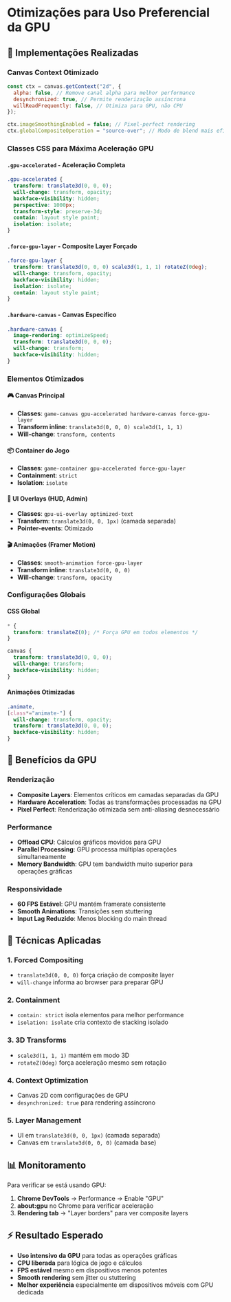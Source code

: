 # Otimizações para Uso Preferencial da GPU

## 🚀 Implementações Realizadas

### Canvas Context Otimizado

```javascript
const ctx = canvas.getContext("2d", {
  alpha: false, // Remove canal alpha para melhor performance
  desynchronized: true, // Permite renderização assíncrona
  willReadFrequently: false, // Otimiza para GPU, não CPU
});

ctx.imageSmoothingEnabled = false; // Pixel-perfect rendering
ctx.globalCompositeOperation = "source-over"; // Modo de blend mais eficiente
```

### Classes CSS para Máxima Aceleração GPU

#### `.gpu-accelerated` - Aceleração Completa

```css
.gpu-accelerated {
  transform: translate3d(0, 0, 0);
  will-change: transform, opacity;
  backface-visibility: hidden;
  perspective: 1000px;
  transform-style: preserve-3d;
  contain: layout style paint;
  isolation: isolate;
}
```

#### `.force-gpu-layer` - Composite Layer Forçado

```css
.force-gpu-layer {
  transform: translate3d(0, 0, 0) scale3d(1, 1, 1) rotateZ(0deg);
  will-change: transform, opacity;
  backface-visibility: hidden;
  isolation: isolate;
  contain: layout style paint;
}
```

#### `.hardware-canvas` - Canvas Específico

```css
.hardware-canvas {
  image-rendering: optimizeSpeed;
  transform: translate3d(0, 0, 0);
  will-change: transform;
  backface-visibility: hidden;
}
```

### Elementos Otimizados

#### 🎮 Canvas Principal

- **Classes**: `game-canvas gpu-accelerated hardware-canvas force-gpu-layer`
- **Transform inline**: `translate3d(0, 0, 0) scale3d(1, 1, 1)`
- **Will-change**: `transform, contents`

#### 📦 Container do Jogo

- **Classes**: `game-container gpu-accelerated force-gpu-layer`
- **Containment**: `strict`
- **Isolation**: `isolate`

#### 🎯 UI Overlays (HUD, Admin)

- **Classes**: `gpu-ui-overlay optimized-text`
- **Transform**: `translate3d(0, 0, 1px)` (camada separada)
- **Pointer-events**: Otimizado

#### 🎬 Animações (Framer Motion)

- **Classes**: `smooth-animation force-gpu-layer`
- **Transform inline**: `translate3d(0, 0, 0)`
- **Will-change**: `transform, opacity`

### Configurações Globais

#### CSS Global

```css
* {
  transform: translateZ(0); /* Força GPU em todos elementos */
}

canvas {
  transform: translate3d(0, 0, 0);
  will-change: transform;
  backface-visibility: hidden;
}
```

#### Animações Otimizadas

```css
.animate,
[class*="animate-"] {
  will-change: transform, opacity;
  transform: translate3d(0, 0, 0);
  backface-visibility: hidden;
}
```

## 🎯 Benefícios da GPU

### Renderização

- **Composite Layers**: Elementos críticos em camadas separadas da GPU
- **Hardware Acceleration**: Todas as transformações processadas na GPU
- **Pixel Perfect**: Renderização otimizada sem anti-aliasing desnecessário

### Performance

- **Offload CPU**: Cálculos gráficos movidos para GPU
- **Parallel Processing**: GPU processa múltiplas operações simultaneamente
- **Memory Bandwidth**: GPU tem bandwidth muito superior para operações gráficas

### Responsividade

- **60 FPS Estável**: GPU mantém framerate consistente
- **Smooth Animations**: Transições sem stuttering
- **Input Lag Reduzido**: Menos blocking do main thread

## 🔧 Técnicas Aplicadas

### 1. **Forced Compositing**

- `translate3d(0, 0, 0)` força criação de composite layer
- `will-change` informa ao browser para preparar GPU

### 2. **Containment**

- `contain: strict` isola elementos para melhor performance
- `isolation: isolate` cria contexto de stacking isolado

### 3. **3D Transforms**

- `scale3d(1, 1, 1)` mantém em modo 3D
- `rotateZ(0deg)` força aceleração mesmo sem rotação

### 4. **Context Optimization**

- Canvas 2D com configurações de GPU
- `desynchronized: true` para rendering assíncrono

### 5. **Layer Management**

- UI em `translate3d(0, 0, 1px)` (camada separada)
- Canvas em `translate3d(0, 0, 0)` (camada base)

## 📊 Monitoramento

Para verificar se está usando GPU:

1. **Chrome DevTools** → Performance → Enable "GPU"
2. **about:gpu** no Chrome para verificar aceleração
3. **Rendering tab** → "Layer borders" para ver composite layers

## ⚡ Resultado Esperado

- **Uso intensivo da GPU** para todas as operações gráficas
- **CPU liberada** para lógica de jogo e cálculos
- **FPS estável** mesmo em dispositivos menos potentes
- **Smooth rendering** sem jitter ou stuttering
- **Melhor experiência** especialmente em dispositivos móveis com GPU dedicada

